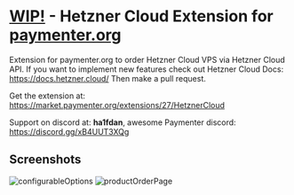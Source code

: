 # <u>WIP!</u> - Hetzner Cloud Extension for [paymenter.org](https://github.com/Paymenter/Paymenter)
Extension for paymenter.org to order Hetzner Cloud VPS via Hetzner Cloud API.
If you want to implement new features check out Hetzner Cloud Docs: https://docs.hetzner.cloud/ Then make a pull request.

Get the extension at: https://market.paymenter.org/extensions/27/HetznerCloud

Support on discord at: **ha1fdan**, awesome Paymenter discord: https://discord.gg/xB4UUT3XQg

## Screenshots
![configurableOptions](https://github.com/ha1fdan/HetznerCloudExtension/assets/41484873/dce5fa4d-dda2-45e3-810e-cb4dc1ab20e5)
![productOrderPage](https://github.com/ha1fdan/HetznerCloudExtension/assets/41484873/4103cfc6-589b-42f2-90b0-235e5334bedb)
